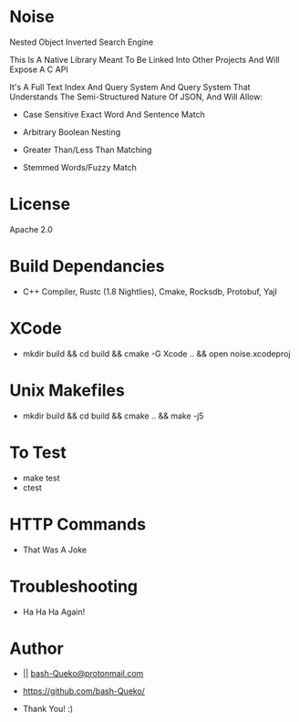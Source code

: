 # Noise

Nested Object Inverted Search Engine

This Is A Native Library Meant To Be Linked Into Other Projects And Will Expose A C API

It's A Full Text Index And Query System And Query System That Understands The Semi-Structured Nature Of JSON, And Will Allow:

* Case Sensitive Exact Word And Sentence Match

* Arbitrary Boolean Nesting

* Greater Than/Less Than Matching

* Stemmed Words/Fuzzy Match

# License
Apache 2.0

# Build Dependancies

* C++ Compiler, Rustc (1.8 Nightlies), Cmake, Rocksdb, Protobuf, Yajl

# XCode

* mkdir build && cd build && cmake -G Xcode .. && open noise.xcodeproj

# Unix Makefiles

* mkdir build && cd build && cmake .. && make -j5

# To Test

* make test
* ctest

# HTTP Commands

*  That Was A Joke

# Troubleshooting

*  Ha Ha Ha Again!

# Author

* <SJ> || bash-Queko@protonmail.com

* https://github.com/bash-Queko/

* Thank You! :)
